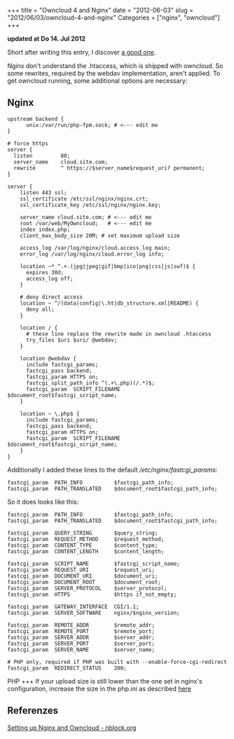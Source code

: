 +++
title = "Owncloud 4 and Nginx"
date = "2012-06-03"
slug = "2012/06/03/owncloud-4-and-nginx"
Categories = ["nginx", "owncloud"]
+++

**updated at Do 14. Jul 2012**

Short after writing this entry, I discover [a good one][ntblock].

Nginx don't understand the .htaccess, which is shipped with owncloud. So some
rewrites, required by the webdav implementation, aren't applied. To get owncloud
running, some additional options are necessary:

## Nginx

```nginx nginx.conf
upstream backend {
      unix:/var/run/php-fpm.sock; # <--- edit me
}

# force https
server {
  listen         80;
  server_name    cloud.site.com;
  rewrite        ^ https://$server_name$request_uri? permanent;
}

server {
    listen 443 ssl;
    ssl_certificate /etc/ssl/nginx/nginx.crt;
    ssl_certificate_key /etc/ssl/nginx/nginx.key;

    server_name cloud.site.com; # <--- edit me
    root /var/web/MyOwncloud;   # <--- edit me
    index index.php;
    client_max_body_size 20M; # set maximum upload size

    access_log /var/log/nginx/cloud.access_log main;
    error_log /var/log/nginx/cloud.error_log info;

    location ~* ^.+.(jpg|jpeg|gif|bmp|ico|png|css|js|swf)$ {
      expires 30d;
      access_log off;
    }

    # deny direct access
    location ~ ^/(data|config|\.ht|db_structure.xml|README) {
      deny all;
    }

    location / {
      # these line replace the rewrite made in owncloud .htaccess
      try_files $uri $uri/ @webdav;
    }

    location @webdav {
      include fastcgi_params;
      fastcgi_pass backend;
      fastcgi_param HTTPS on;
      fastcgi_split_path_info ^(.+\.php)(/.*)$;
      fastcgi_param  SCRIPT_FILENAME  $document_root$fastcgi_script_name;
    }

    location ~ \.php$ {
      include fastcgi_params;
      fastcgi_pass backend;
      fastcgi_param HTTPS on;
      fastcgi_param  SCRIPT_FILENAME  $document_root$fastcgi_script_name;
    }
}
```

Additionally I added these lines to the default _/etc/nginx/fastcgi_params_:

```nginx
fastcgi_param  PATH_INFO          $fastcgi_path_info;
fastcgi_param  PATH_TRANSLATED    $document_root$fastcgi_path_info;
```

So it does looks like this:

```nginx /etc/nginx/fastcgi_params
fastcgi_param  PATH_INFO          $fastcgi_path_info;
fastcgi_param  PATH_TRANSLATED    $document_root$fastcgi_path_info;

fastcgi_param  QUERY_STRING       $query_string;
fastcgi_param  REQUEST_METHOD     $request_method;
fastcgi_param  CONTENT_TYPE       $content_type;
fastcgi_param  CONTENT_LENGTH     $content_length;

fastcgi_param  SCRIPT_NAME        $fastcgi_script_name;
fastcgi_param  REQUEST_URI        $request_uri;
fastcgi_param  DOCUMENT_URI       $document_uri;
fastcgi_param  DOCUMENT_ROOT      $document_root;
fastcgi_param  SERVER_PROTOCOL    $server_protocol;
fastcgi_param  HTTPS              $https if_not_empty;

fastcgi_param  GATEWAY_INTERFACE  CGI/1.1;
fastcgi_param  SERVER_SOFTWARE    nginx/$nginx_version;

fastcgi_param  REMOTE_ADDR        $remote_addr;
fastcgi_param  REMOTE_PORT        $remote_port;
fastcgi_param  SERVER_ADDR        $server_addr;
fastcgi_param  SERVER_PORT        $server_port;
fastcgi_param  SERVER_NAME        $server_name;

# PHP only, required if PHP was built with --enable-force-cgi-redirect
fastcgi_param  REDIRECT_STATUS    200;
```

PHP +++ If your upload size is still lower than the one set in nginx's
configuration, increase the size in the php.ini as described
[here](http://www.radinks.com/upload/config.php)

## Referenzes

[Setting up Nginx and Owncloud - nblock.org][ntblock]

[ntblock]: http://nblock.org/2012/03/12/nginx-and-owncloud

